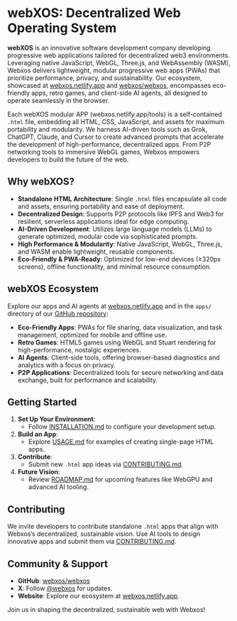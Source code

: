 # webXOS: Decentralized Web Operating System

**webXOS** is an innovative software development company developing progressive web applications tailored for decentralized web3 environments. Leveraging native JavaScript, WebGL, Three.js, and WebAssembly (WASM), Webxos delivers lightweight, modular progressive web apps (PWAs) that prioritize performance, privacy, and sustainability. Our ecosystem, showcased at [webxos.netlify.app](https://webxos.netlify.app) and [webxos/webxos](https://github.com/webxos/webxos), encompasses eco-friendly apps, retro games, and client-side AI agents, all designed to operate seamlessly in the browser.

Each webXOS modular APP (webxos.netlify.app/tools) is a self-contained `.html` file, embedding all HTML, CSS, JavaScript, and assets for maximum portability and modularity. We harness AI-driven tools such as Grok, ChatGPT, Claude, and Cursor to create advanced prompts that accelerate the development of high-performance, decentralized apps. From P2P networking tools to immersive WebGL games, Webxos empowers developers to build the future of the web.

## Why webXOS?

- **Standalone HTML Architecture**: Single `.html` files encapsulate all code and assets, ensuring portability and ease of deployment.
- **Decentralized Design**: Supports P2P protocols like IPFS and Web3 for resilient, serverless applications ideal for edge computing.
- **AI-Driven Development**: Utilizes large language models (LLMs) to generate optimized, modular code via sophisticated prompts.
- **High Performance & Modularity**: Native JavaScript, WebGL, Three.js, and WASM enable lightweight, reusable components.
- **Eco-Friendly & PWA-Ready**: Optimized for low-end devices (≥320px screens), offline functionality, and minimal resource consumption.

## webXOS Ecosystem

Explore our apps and AI agents at [webxos.netlify.app](https://webxos.netlify.app) and in the `apps/` directory of our [GitHub repository](https://github.com/webxos/webxos):
- **Eco-Friendly Apps**: PWAs for file sharing, data visualization, and task management, optimized for mobile and offline use.
- **Retro Games**: HTML5 games using WebGL and Stuart rendering for high-performance, nostalgic experiences.
- **AI Agents**: Client-side tools, offering browser-based diagnostics and analytics with a focus on privacy.
- **P2P Applications**: Decentralized tools for secure networking and data exchange, built for performance and scalability.

## Getting Started

1. **Set Up Your Environment**:
   - Follow [INSTALLATION.md](INSTALLATION.md) to configure your development setup.
2. **Build an App**:
   - Explore [USAGE.md](USAGE.md) for examples of creating single-page HTML apps.
3. **Contribute**:
   - Submit new `.html` app ideas via [CONTRIBUTING.md](CONTRIBUTING.md).
4. **Future Vision**:
   - Review [ROADMAP.md](ROADMAP.md) for upcoming features like WebGPU and advanced AI tooling.

## Contributing

We invite developers to contribute standalone `.html` apps that align with Webxos’s decentralized, sustainable vision. Use AI tools to design innovative apps and submit them via [CONTRIBUTING.md](CONTRIBUTING.md).

## Community & Support

- **GitHub**: [webxos/webxos](https://github.com/webxos/webxos)
- **X**: Follow [@webxos](https://x.com/webxos) for updates.
- **Website**: Explore our ecosystem at [webxos.netlify.app](https://webxos.netlify.app).

Join us in shaping the decentralized, sustainable web with Webxos!
